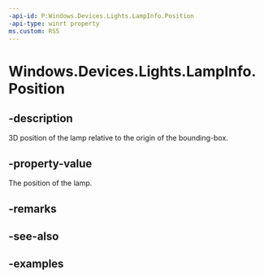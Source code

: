 ```yaml
---
-api-id: P:Windows.Devices.Lights.LampInfo.Position
-api-type: winrt property
ms.custom: RS5
---
```


<!-- Property syntax.
public Vector3 Position { get; }
-->

# Windows.Devices.Lights.LampInfo.Position

## -description
3D position of the lamp relative to the origin of the bounding-box.

## -property-value
The position of the lamp.

## -remarks

## -see-also

## -examples

